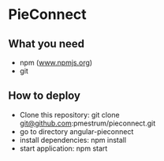 # PieConnect

## What you need
- npm (www.npmjs.org)
- git

## How to deploy
- Clone this repository: git clone git@github.com:pmestrum/pieconnect.git
- go to directory angular-pieconnect
- install dependencies: npm install
- start application: npm start


